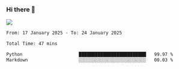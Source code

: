 ### Hi there 👋️

![](https://komarev.com/ghpvc/?username=Loner1024)

<!--START_SECTION:waka-->

```txt
From: 17 January 2025 - To: 24 January 2025

Total Time: 47 mins

Python                     █████████████████████████   99.97 %
Markdown                   ░░░░░░░░░░░░░░░░░░░░░░░░░   00.03 %
```

<!--END_SECTION:waka-->




